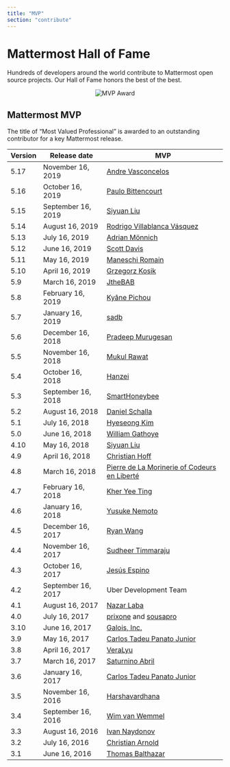 ```yaml
---
title: "MVP"
section: "contribute"
---
```


# Mattermost Hall of Fame

Hundreds of developers around the world contribute to Mattermost open source projects. Our Hall of Fame honors the best of the best.

<span style="max-width:40%;display:block;text-align:center;margin:auto">![MVP Award](/img/mvp_award.png)</span>

## Mattermost MVP
The title of “Most Valued Professional” is awarded to an outstanding contributor for a key Mattermost release.


Version |	   Release date   | MVP
------- | ------------------- | ---
5.17    | November 16, 2019   | [Andre Vasconcelos](https://github.com/avasconcelos114)
5.16    | October 16, 2019    | [Paulo Bittencourt](https://github.com/pbitty)
5.15    | September 16, 2019  | [Siyuan Liu](https://github.com/liusy182)
5.14    | August 16, 2019     | [Rodrigo Villablanca Vásquez](https://github.com/rvillablanca)
5.13    | July 16, 2019       | [Adrian Mönnich](https://github.com/thiefmaster)
5.12    | June 16, 2019       | [Scott Davis](https://github.com/scottleedavis)
5.11    | May 16, 2019        | [Maneschi Romain](https://github.com/manland)
5.10    | April 16, 2019      | [Grzegorz Kosik](https://github.com/kosgrz)
5.9     | March 16, 2019      | [JtheBAB](https://github.com/JtheBAB)
5.8     | February 16, 2019   | [Kyâne Pichou](https://github.com/pichouk)
5.7     | January 16, 2019    | [sadb](https://github.com/sadb)
5.6     | December 16, 2018   | [Pradeep Murugesan](https://github.com/pradeepmurugesan)
5.5     | November 16, 2018   | [Mukul Rawat](https://github.com/mukulrawat1986)
5.4     | October 16, 2018    | [Hanzei](https://github.com/Hanzei)
5.3     | September 16, 2018  | [SmartHoneybee](https://github.com/SmartHoneybee)
5.2     | August 16, 2018     | [Daniel Schalla](https://github.com/DSchalla)
5.1     | July 16, 2018       | [Hyeseong Kim](https://github.com/cometkim)
5.0     | June 16, 2018       | [William Gathoye](https://github.com/wget)
4.10    | May 16, 2018        | [Siyuan Liu](https://github.com/liusy182)
4.9     | April 16, 2018      | [Christian Hoff](https://github.com/chumbalum)
4.8     | March 16, 2018      | [Pierre de La Morinerie of Codeurs en Liberté](https://github.com/kemenaran)
4.7     | February 16, 2018   | [Kher Yee Ting](https://github.com/tkbky)
4.6     | January 16, 2018    | [Yusuke Nemoto](https://github.com/kaakaa)
4.5     | December 16, 2017   | [Ryan Wang](https://github.com/r-wang97)
4.4     | November 16, 2017   | [Sudheer Timmaraju](https://github.com/sudheerDev)
4.3     | October 16, 2017    | [Jesús Espino](https://github.com/jespino)
4.2     | September 16, 2017  | Uber Development Team
4.1     | August 16, 2017     | [Nazar Laba](https://github.com/n1aba)
4.0     | July 16, 2017       | [prixone](https://github.com/prixone) and [sousapro](https://github.com/sousapro)
3.10    | June 16, 2017       | [Galois, Inc.](https://github.com/matterhorn-chat)
3.9     | May 16, 2017        | [Carlos Tadeu Panato Junior](https://github.com/cpanato)
3.8     | April 16, 2017      | [VeraLyu](https://github.com/veralyu)
3.7     | March 16, 2017      | [Saturnino Abril](https://github.com/saturninoabril)
3.6     | January 16, 2017    | [Carlos Tadeu Panato Junior](https://github.com/cpanato)
3.5     | November 16, 2016   | [Harshavardhana](https://github.com/harshavardhana)
3.4     | September 16, 2016  | [Wim van Wemmel](https://github.com/42wim)
3.3     | August 16, 2016     | [Ivan Naydonov](https://github.com/samogot)
3.2     | July 16, 2016       | [Christian Arnold](https://github.com/meilon)
3.1     | June 16, 2016       | [Thomas Balthazar](https://github.com/tbalthazar)
